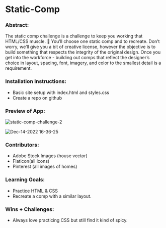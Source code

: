 # Static-Comp
### Abstract:

The static comp challenge is a challenge to keep you working that HTML/CSS muscle. :muscle: You’ll choose one static comp and to recreate. Don’t worry, we’ll give you a bit of creative license, however the objective is to build something that respects the integrity of the original design. Once you get into the workforce - building out comps that reflect the designer’s choice in layout, spacing, font, imagery, and color to the smallest detail is a requirement.

### Installation Instructions:

- Basic site setup with index.html and styles.css
- Create a repo on github

### Preview of App:

![static-comp-challenge-2](https://user-images.githubusercontent.com/108428451/207728946-3987fe86-18ea-489d-bc8f-317bd4dafef0.jpeg)

![Dec-14-2022 16-36-25](https://user-images.githubusercontent.com/108428451/207730229-ff3c68d4-70bd-4b87-8a68-0aa2c253fbcf.gif)

### Contributors:

- Adobe Stock Images (house vector)
- Flaticon(all icons)
- Pinterest (all images of homes)

### Learning Goals:

- Practice HTML & CSS
- Recreate a comp with a similar layout.

### Wins + Challenges:

- Always love practicing CSS but still find it kind of spicy.
